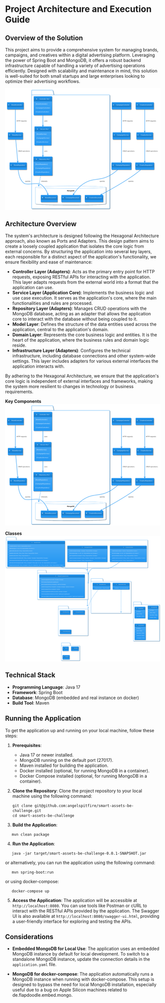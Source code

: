 # Project Architecture and Execution Guide

## Overview of the Solution

This project aims to provide a comprehensive system for managing brands, campaigns, and creatives within a digital advertising platform. Leveraging the power of Spring Boot and MongoDB, it offers a robust backend infrastructure capable of handling a variety of advertising operations efficiently. Designed with scalability and maintenance in mind, this solution is well-suited for both small startups and large enterprises looking to optimize their advertising workflows.

![Components diagram](img/Components-0.png "Components diagram")

## Architecture Overview

The system's architecture is designed following the Hexagonal Architecture approach, also known as Ports and Adapters. This design pattern aims to create a loosely coupled application that isolates the core logic from external concerns. By structuring the application into several key layers, each responsible for a distinct aspect of the application's functionality, we ensure flexibility and ease of maintenance:

- **Controller Layer (Adapters)**: Acts as the primary entry point for HTTP requests, exposing RESTful APIs for interacting with the application. This layer adapts requests from the external world into a format that the application can use.
- **Service Layer (Application Core)**: Implements the business logic and use case execution. It serves as the application's core, where the main functionalities and rules are processed.
- **Repository Layer (Adapters)**: Manages CRUD operations with the MongoDB database, acting as an adapter that allows the application core to interact with the database without being coupled to it.
- **Model Layer**: Defines the structure of the data entities used across the application, central to the application's domain.
- **Domain Layer**: Represents the core business logic and entities. It is the heart of the application, where the business rules and domain logic reside.
- **Infrastructure Layer (Adapters)**: Configures the technical infrastructure, including database connections and other system-wide settings. This layer includes adapters for various external interfaces the application interacts with.

By adhering to the Hexagonal Architecture, we ensure that the application's core logic is independent of external interfaces and frameworks, making the system more resilient to changes in technology or business requirements.

**Key Components**
![Components diagram](img/Components-0.png "Components diagram")

**Classes**
![Architecture Overview](img/ArchitectureOverview-0.png "Architecture Overview")

## Technical Stack

- **Programming Language**: Java 17
- **Framework**: Spring Boot
- **Database**: MongoDB (embedded and real instance on docker)
- **Build Tool**: Maven

## Running the Application

To get the application up and running on your local machine, follow these steps:

1. **Prerequisites**:
   - Java 17 or newer installed.
   - MongoDB running on the default port (27017).
   - Maven installed for building the application.
   - Docker installed (optional, for running MongoDB in a container).
   - Docker Compose installed (optional, for running MongoDB in a container).

2. **Clone the Repository**:
   Clone the project repository to your local machine using the following command:
   ```shell
   git clone git@github.com:angelspitfire/smart-assets-be-challenge.git
   cd smart-assets-be-challenge
    ```
3. **Build the Application**:
```shell
   mvn clean package
   ```
4. **Run the Application**:
```shell
   java -jar target/smart-assets-be-challenge-0.0.1-SNAPSHOT.jar
   ```
or alternatively, you can run the application using the following command:
```shell
   mvn spring-boot:run
   ```
or using docker-compose:
```shell
   docker-compose up
   ```
5. **Access the Application**:
    The application will be accessible at `http://localhost:8080`. You can use tools like Postman or cURL to interact with the RESTful APIs provided by the application.
    The Swagger UI is also available at `http://localhost:8080/swagger-ui.html`, providing a user-friendly interface for exploring and testing the APIs.

## Considerations
- **Embedded MongoDB for Local Use**: The application uses an embedded MongoDB instance by default for local development. To switch to a standalone MongoDB instance, update the connection details in the `application.yaml` file.

- **MongoDB for docker-compose**: The application automatically runs a MongoDB instance when running with docker-compose. This setup is designed to bypass the need for local MongoDB installation, especially useful due to a bug on Apple Silicon machines related to de.flapdoodle.embed.mongo.